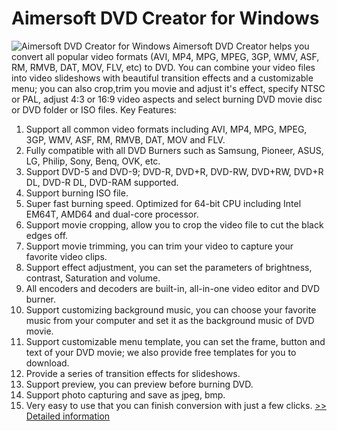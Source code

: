 # Aimersoft DVD Creator for Windows
![Aimersoft DVD Creator for Windows](https://mycommerce.akamaized.net/api/pimages/P300952403/BIG/300952403.JPG)
Aimersoft DVD Creator helps you convert all popular video formats (AVI, MP4, MPG, MPEG, 3GP, WMV, ASF, RM, RMVB, DAT, MOV, FLV, etc) to DVD. You can combine your video files into video slideshows with beautiful transition effects and a customizable menu; you can also crop,trim you movie and adjust it's effect, specify NTSC or PAL, adjust 4:3 or 16:9 video aspects and select burning DVD movie disc or DVD folder or ISO files.
Key Features:
1. Support all common video formats including AVI, MP4, MPG, MPEG, 3GP, WMV, ASF, RM, RMVB, DAT, MOV and FLV.
2. Fully compatible with all DVD Burners such as Samsung, Pioneer, ASUS, LG, Philip, Sony, Benq, OVK, etc.
3. Support DVD-5 and DVD-9; DVD-R, DVD+R, DVD-RW, DVD+RW, DVD+R DL, DVD-R DL, DVD-RAM supported.
4. Support burning ISO file.
5. Super fast burning speed. Optimized for 64-bit CPU including Intel EM64T, AMD64 and dual-core processor.
6. Support movie cropping, allow you to crop the video file to cut the black edges off.
7. Support movie trimming, you can trim your video to capture your favorite video clips.
8. Support effect adjustment, you can set the parameters of brightness, contrast, Saturation and volume.
9. All encoders and decoders are built-in, all-in-one video editor and DVD burner.
10. Support customizing background music, you can choose your favorite music from your computer and set it as the background music of DVD movie.
11. Support customizable menu template, you can set the frame, button and text of your DVD movie; we also provide free templates for you to download.
12. Provide a series of transition effects for slideshows.
13. Support preview, you can preview before burning DVD.
14. Support photo capturing and save as jpeg, bmp.
15. Very easy to use that you can finish conversion with just a few clicks.
[>> Detailed information](https://secure.shareit.com/shareit/product.html?productid=300952403&affiliateid=200057808)